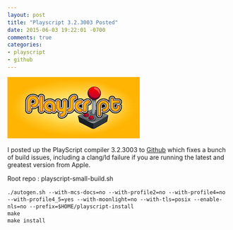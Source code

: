 ```yaml
---
layout: post
title: "Playscript 3.2.3003 Posted"
date: 2015-06-03 19:22:01 -0700
comments: true
categories: 
- playscript
- github
---
```

![](/images/PlayscriptLogo_small.png) 

I posted up the PlayScript compiler 3.2.3003 to [Github](https://github.com/sushihangover/playscript) which fixes a bunch of build issues, including a clang/ld failure if you are running the latest and greatest version from Apple.

Root repo : playscript-small-build.sh 

    ./autogen.sh --with-mcs-docs=no --with-profile2=no --with-profile4=no --with-profile4_5=yes --with-moonlight=no --with-tls=posix --enable-nls=no --prefix=$HOME/playscript-install
    make
    make install


